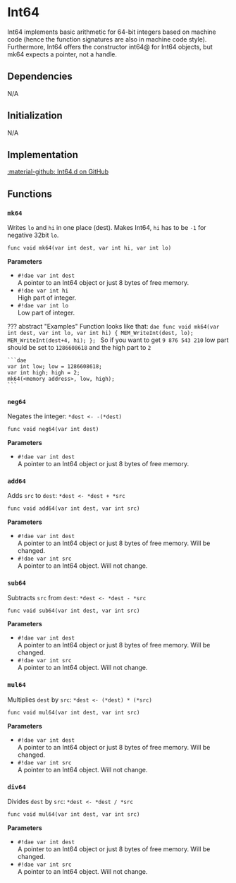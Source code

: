 # Int64
Int64 implements basic arithmetic for 64-bit integers based on machine code (hence the function signatures are also in machine code style). Furthermore, Int64 offers the constructor int64@ for Int64 objects, but mk64 expects a pointer, not a handle.

## Dependencies
N/A

## Initialization
N/A

## Implementation
[:material-github: Int64.d on GitHub](https://github.com/Lehona/LeGo/blob/dev/Int64.d)

## Functions

### `mk64`
Writes `lo` and `hi` in one place (dest). Makes Int64, `hi` has to be `-1` for negative 32bit `lo`.
```dae
func void mk64(var int dest, var int hi, var int lo)
```
**Parameters**

- `#!dae var int dest`  
    A pointer to an Int64 object or just 8 bytes of free memory.
- `#!dae var int hi`  
    High part of integer.
- `#!dae var int lo`  
    Low part of integer.

??? abstract "Examples"
    Function looks like that:
    ```dae
        func void mk64(var int dest, var int lo, var int hi) {
        MEM_WriteInt(dest, lo);
        MEM_WriteInt(dest+4, hi);
        };
    ```
    So if you want to get `9 876 543 210` low part should be set to `1286608618` and the high part to `2`

    ```dae
    var int low; low = 1286608618;
    var int high; high = 2;
    mk64(<memory address>, low, high);
    ```

### `neg64`
Negates the integer: `*dest <- -(*dest)`
```dae
func void neg64(var int dest)
```
**Parameters**

- `#!dae var int dest`  
    A pointer to an Int64 object or just 8 bytes of free memory.

### `add64`
Adds `src` to `dest`: `*dest <- *dest + *src`
```dae
func void add64(var int dest, var int src)
```
**Parameters**

- `#!dae var int dest`  
    A pointer to an Int64 object or just 8 bytes of free memory. Will be changed.
- `#!dae var int src`  
    A pointer to an Int64 object. Will not change.

### `sub64`
Subtracts `src` from `dest`: `*dest <- *dest - *src`
```dae
func void sub64(var int dest, var int src)
```
**Parameters**

- `#!dae var int dest`  
    A pointer to an Int64 object or just 8 bytes of free memory. Will be changed.
- `#!dae var int src`  
    A pointer to an Int64 object. Will not change.

### `mul64`
Multiplies `dest` by `src`: `*dest <- (*dest) * (*src)`
```dae
func void mul64(var int dest, var int src)
```
**Parameters**

- `#!dae var int dest`  
    A pointer to an Int64 object or just 8 bytes of free memory. Will be changed.
- `#!dae var int src`  
    A pointer to an Int64 object. Will not change.

### `div64`
Divides `dest` by `src`: `*dest <- *dest / *src`
```dae
func void mul64(var int dest, var int src)
```
**Parameters**

- `#!dae var int dest`  
    A pointer to an Int64 object or just 8 bytes of free memory. Will be changed.
- `#!dae var int src`  
    A pointer to an Int64 object. Will not change.
